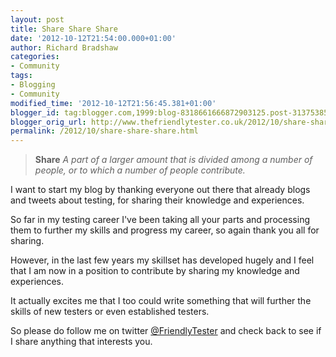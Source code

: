 ```yaml
---
layout: post
title: Share Share Share
date: '2012-10-12T21:54:00.000+01:00'
author: Richard Bradshaw
categories:
- Community
tags:
- Blogging
- Community
modified_time: '2012-10-12T21:56:45.381+01:00'
blogger_id: tag:blogger.com,1999:blog-8318661666872903125.post-3137538599251771335
blogger_orig_url: http://www.thefriendlytester.co.uk/2012/10/share-share-share.html
permalink: /2012/10/share-share-share.html
---
```

> **Share** _A part of a larger amount that is divided among a number of people, or to which a number of people contribute._

I want to start my blog by thanking everyone out there that already blogs and tweets about testing, for sharing their knowledge and experiences. 

So far in my testing career I've been taking all your parts and processing them to further my skills and progress my career, so again thank you all for sharing.

However, in the last few years my skillset has developed hugely and I feel that I am now in a position to contribute by sharing my knowledge and experiences.

It actually excites me that I too could write something that will further the skills of new testers or even established testers.

So please do follow me on twitter [@FriendlyTester](https://twitter.com/FriendlyTester) and check back to see if I share anything that interests you.